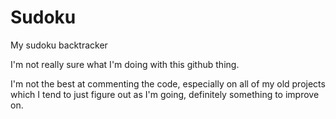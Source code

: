 # Sudoku
My sudoku backtracker


I'm not really sure what I'm doing with this github thing.

I'm not the best at commenting the code, especially on all of my old projects which I tend to just figure out as I'm going, definitely something to improve on.
